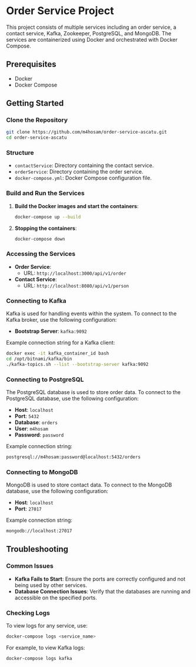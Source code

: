 # Order Service Project

This project consists of multiple services including an order service, a contact service, Kafka, Zookeeper, PostgreSQL, and MongoDB. The services are containerized using Docker and orchestrated with Docker Compose.

## Prerequisites

- Docker
- Docker Compose

## Getting Started

### Clone the Repository

```sh
git clone https://github.com/m4hosam/order-service-ascatu.git
cd order-service-ascatu
```

### Structure

- `contactService`: Directory containing the contact service.
- `orderService`: Directory containing the order service.
- `docker-compose.yml`: Docker Compose configuration file.

### Build and Run the Services

1. **Build the Docker images and start the containers**:

   ```sh
   docker-compose up --build
   ```

2. **Stopping the containers**:

   ```sh
   docker-compose down
   ```

### Accessing the Services

- **Order Service**:
  - URL: `http://localhost:3000/api/v1/order`
- **Contact Service**:
  - URL: `http://localhost:8080/api/v1/person`

### Connecting to Kafka

Kafka is used for handling events within the system. To connect to the Kafka broker, use the following configuration:

- **Bootstrap Server**: `kafka:9092`

Example connection string for a Kafka client:

```sh
docker exec -it kafka_container_id bash
cd /opt/bitnami/kafka/bin
./kafka-topics.sh --list --bootstrap-server kafka:9092
```

### Connecting to PostgreSQL

The PostgreSQL database is used to store order data. To connect to the PostgreSQL database, use the following configuration:

- **Host**: `localhost`
- **Port**: `5432`
- **Database**: `orders`
- **User**: `m4hosam`
- **Password**: `password`

Example connection string:

```sh
postgresql://m4hosam:password@localhost:5432/orders
```

### Connecting to MongoDB

MongoDB is used to store contact data. To connect to the MongoDB database, use the following configuration:

- **Host**: `localhost`
- **Port**: `27017`

Example connection string:

```sh
mongodb://localhost:27017
```

## Troubleshooting

### Common Issues

- **Kafka Fails to Start**: Ensure the ports are correctly configured and not being used by other services.
- **Database Connection Issues**: Verify that the databases are running and accessible on the specified ports.

### Checking Logs

To view logs for any service, use:

```sh
docker-compose logs <service_name>
```

For example, to view Kafka logs:

```sh
docker-compose logs kafka
```
